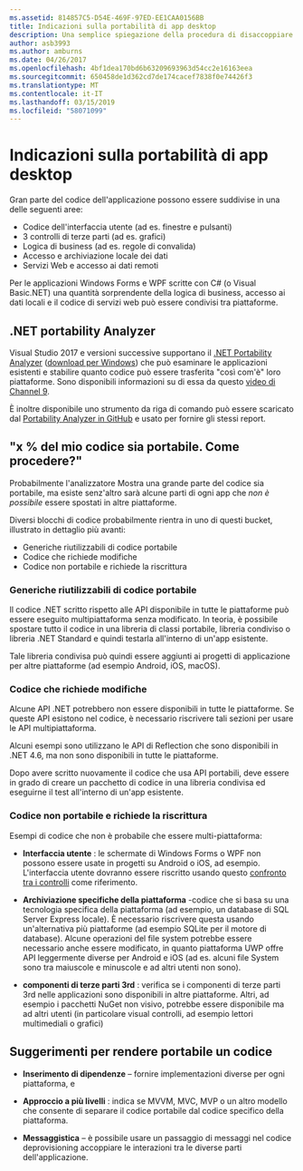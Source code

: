 ```yaml
---
ms.assetid: 814857C5-D54E-469F-97ED-EE1CAA0156BB
title: Indicazioni sulla portabilità di app desktop
description: Una semplice spiegazione della procedura di disaccoppiare i moduli di Windows esistenti o le applicazioni WPF per creare App multipiattaforma per l'esecuzione in macOS, iOS, Android, nonché UWP o Windows 10.
author: asb3993
ms.author: amburns
ms.date: 04/26/2017
ms.openlocfilehash: 4bf1dea170bd6b63209693963d54cc2e16163eea
ms.sourcegitcommit: 650458de1d362cd7de174cacef7838f0e74426f3
ms.translationtype: MT
ms.contentlocale: it-IT
ms.lasthandoff: 03/15/2019
ms.locfileid: "58071099"
---
```

# <a name="desktop-app-porting-guidance"></a>Indicazioni sulla portabilità di app desktop

Gran parte del codice dell'applicazione possono essere suddivise in una delle seguenti aree:

* Codice dell'interfaccia utente (ad es. finestre e pulsanti)
* 3 controlli di terze parti (ad es. grafici)
* Logica di business (ad es. regole di convalida)
* Accesso e archiviazione locale dei dati
* Servizi Web e accesso ai dati remoti

Per le applicazioni Windows Forms e WPF scritte con C# (o Visual Basic.NET) una quantità sorprendente della logica di business, accesso ai dati locali e il codice di servizi web può essere condivisi tra piattaforme.

## <a name="net-portability-analyzer"></a>.NET portability Analyzer

Visual Studio 2017 e versioni successive supportano il [.NET Portability Analyzer](https://docs.microsoft.com/dotnet/articles/standard/portability-analyzer) ([download per Windows](https://marketplace.visualstudio.com/items?itemName=ConnieYau.NETPortabilityAnalyzer)) che può esaminare le applicazioni esistenti e stabilire quanto codice può essere trasferita "così com'è" loro piattaforme. Sono disponibili informazioni su di essa da questo [video di Channel 9](https://channel9.msdn.com/Blogs/Seth-Juarez/A-Brief-Look-at-the-NET-Portability-Analyzer).

È inoltre disponibile uno strumento da riga di comando può essere scaricato dal [Portability Analyzer in GitHub](https://github.com/Microsoft/dotnet-apiport) e usato per fornire gli stessi report.

## <a name="x-of-my-code-is-portable-what-next"></a>"x % del mio codice sia portabile. Come procedere?"

Probabilmente l'analizzatore Mostra una grande parte del codice sia portabile, ma esiste senz'altro sarà alcune parti di ogni app che _non è possibile_ essere spostati in altre piattaforme.

Diversi blocchi di codice probabilmente rientra in uno di questi bucket, illustrato in dettaglio più avanti:

* Generiche riutilizzabili di codice portabile
* Codice che richiede modifiche
* Codice non portabile e richiede la riscrittura

### <a name="re-useable-portable-code"></a>Generiche riutilizzabili di codice portabile

Il codice .NET scritto rispetto alle API disponibile in tutte le piattaforme può essere eseguito multipiattaforma senza modificato. In teoria, è possibile spostare tutto il codice in una libreria di classi portabile, libreria condiviso o libreria .NET Standard e quindi testarla all'interno di un'app esistente.

Tale libreria condivisa può quindi essere aggiunti ai progetti di applicazione per altre piattaforme (ad esempio Android, iOS, macOS).

### <a name="code-that-requires-changes"></a>Codice che richiede modifiche

Alcune API .NET potrebbero non essere disponibili in tutte le piattaforme. Se queste API esistono nel codice, è necessario riscrivere tali sezioni per usare le API multipiattaforma.

Alcuni esempi sono utilizzano le API di Reflection che sono disponibili in .NET 4.6, ma non sono disponibili in tutte le piattaforme.

Dopo avere scritto nuovamente il codice che usa API portabili, deve essere in grado di creare un pacchetto di codice in una libreria condivisa ed eseguirne il test all'interno di un'app esistente.

### <a name="code-that-isnt-portable-and-requires-a-re-write"></a>Codice non portabile e richiede la riscrittura

Esempi di codice che non è probabile che essere multi-piattaforma:

- **Interfaccia utente** : le schermate di Windows Forms o WPF non possono essere usate in progetti su Android o iOS, ad esempio. L'interfaccia utente dovranno essere riscritto usando questo [confronto tra i controlli](~/cross-platform/desktop/controls/index.md) come riferimento.

- **Archiviazione specifiche della piattaforma** -codice che si basa su una tecnologia specifica della piattaforma (ad esempio, un database di SQL Server Express locale). È necessario riscrivere questa usando un'alternativa più piattaforme (ad esempio SQLite per il motore di database).
Alcune operazioni del file system potrebbe essere necessario anche essere modificato, in quanto piattaforma UWP offre API leggermente diverse per Android e iOS (ad es. alcuni file System sono tra maiuscole e minuscole e ad altri utenti non sono).

- **componenti di terze parti 3rd** : verifica se i componenti di terze parti 3rd nelle applicazioni sono disponibili in altre piattaforme. Altri, ad esempio i pacchetti NuGet non visivo, potrebbe essere disponibile ma ad altri utenti (in particolare visual controlli, ad esempio lettori multimediali o grafici)

## <a name="tips-for-making-code-portable"></a>Suggerimenti per rendere portabile un codice

- **Inserimento di dipendenze** – fornire implementazioni diverse per ogni piattaforma, e

- **Approccio a più livelli** : indica se MVVM, MVC, MVP o un altro modello che consente di separare il codice portabile dal codice specifico della piattaforma.

- **Messaggistica** – è possibile usare un passaggio di messaggi nel codice deprovisioning accoppiare le interazioni tra le diverse parti dell'applicazione.
